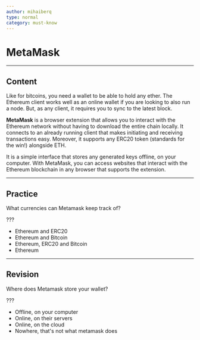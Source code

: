 ```yaml
---
author: mihaiberq
type: normal
category: must-know
---
```


# MetaMask


---

## Content

Like for bitcoins, you need a wallet to be able to hold any ether. The Ethereum client works well as an online wallet if you are looking to also run a node. But, as any client, it requires you to sync to the latest block.

**MetaMask** is a browser extension that allows you to interact with the Ethereum network without having to download the entire chain locally. It connects to an already running client that makes initiating and receiving transactions easy. Moreover, it supports any ERC20 token (standards for the win!) alongside ETH.

It is a simple interface that stores any generated keys offline, on your computer. With MetaMask, you can access websites that interact with the Ethereum blockchain in any browser that supports the extension.


---

## Practice

What currencies can Metamask keep track of?

???

* Ethereum and ERC20
* Ethereum and Bitcoin
* Ethereum, ERC20 and Bitcoin
* Ethereum


---

## Revision

Where does Metamask store your wallet?

???

* Offline, on your computer
* Online, on their servers
* Online, on the cloud
* Nowhere, that's not what metamask does
